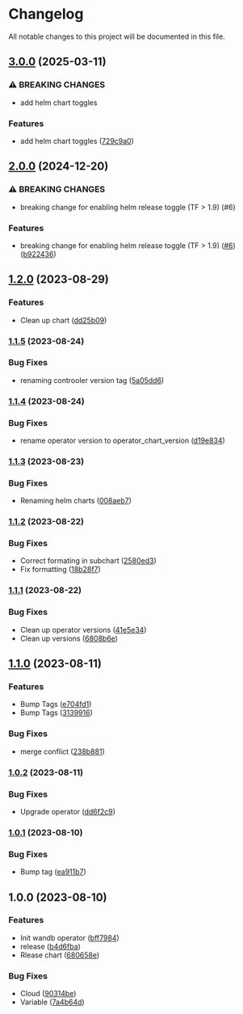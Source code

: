 # Changelog

All notable changes to this project will be documented in this file.

## [3.0.0](https://github.com/wandb/terraform-helm-wandb/compare/v2.0.0...v3.0.0) (2025-03-11)


### ⚠ BREAKING CHANGES

* add helm chart toggles

### Features

* add helm chart toggles ([729c9a0](https://github.com/wandb/terraform-helm-wandb/commit/729c9a001fe660cfdf46ed685cce628d42d86179))

## [2.0.0](https://github.com/wandb/terraform-helm-wandb/compare/v1.3.0...v2.0.0) (2024-12-20)


### ⚠ BREAKING CHANGES

* breaking change for enabling helm release toggle (TF > 1.9) (#6)

### Features

* breaking change for enabling helm release toggle (TF > 1.9) ([#6](https://github.com/wandb/terraform-helm-wandb/issues/6)) ([b922436](https://github.com/wandb/terraform-helm-wandb/commit/b9224364c980b6ae19848b9aa440373a99a33bcf))

## [1.2.0](https://github.com/wandb/terraform-helm-wandb/compare/v1.1.5...v1.2.0) (2023-08-29)


### Features

* Clean up chart ([dd25b09](https://github.com/wandb/terraform-helm-wandb/commit/dd25b09af51cedfbeb8865eda10c48d8f1db4f62))

### [1.1.5](https://github.com/wandb/terraform-helm-wandb/compare/v1.1.4...v1.1.5) (2023-08-24)


### Bug Fixes

* renaming controoler version tag ([5a05dd6](https://github.com/wandb/terraform-helm-wandb/commit/5a05dd62b775b21829d2d41b350a0af52dfb5aa6))

### [1.1.4](https://github.com/wandb/terraform-helm-wandb/compare/v1.1.3...v1.1.4) (2023-08-24)


### Bug Fixes

* rename operator version to operator_chart_version ([d19e834](https://github.com/wandb/terraform-helm-wandb/commit/d19e834546685ea1163c005b6dfda63958ecffad))

### [1.1.3](https://github.com/wandb/terraform-helm-wandb/compare/v1.1.2...v1.1.3) (2023-08-23)


### Bug Fixes

* Renaming helm charts ([008aeb7](https://github.com/wandb/terraform-helm-wandb/commit/008aeb7f0c8a08095aa7856379894610ab6ed9b9))

### [1.1.2](https://github.com/wandb/terraform-helm-wandb/compare/v1.1.1...v1.1.2) (2023-08-22)


### Bug Fixes

* Correct formating in subchart ([2580ed3](https://github.com/wandb/terraform-helm-wandb/commit/2580ed3367f6be57a5f6bf419fee0ec977b42bd5))
* Fix formatting ([18b28f7](https://github.com/wandb/terraform-helm-wandb/commit/18b28f78c0dadb260a1579aee71059da632f05e9))

### [1.1.1](https://github.com/wandb/terraform-helm-wandb/compare/v1.1.0...v1.1.1) (2023-08-22)


### Bug Fixes

* Clean up operator versions ([41e5e34](https://github.com/wandb/terraform-helm-wandb/commit/41e5e341e9fe8d418ae97cb76bfe415a0bcbe58c))
* Clean up versions ([6808b6e](https://github.com/wandb/terraform-helm-wandb/commit/6808b6e6c8cbadcb72e58ce4b5eee167a6d511d9))

## [1.1.0](https://github.com/wandb/terraform-helm-wandb/compare/v1.0.2...v1.1.0) (2023-08-11)


### Features

* Bump Tags ([e704fd1](https://github.com/wandb/terraform-helm-wandb/commit/e704fd1c58574a8fe8410938dd4c6b7f2947b137))
* Bump Tags ([3139916](https://github.com/wandb/terraform-helm-wandb/commit/3139916c804a5b6b5bd7836135eeb784f2f68df7))


### Bug Fixes

* merge conflict ([238b881](https://github.com/wandb/terraform-helm-wandb/commit/238b88134339992c4134f95bd9348e7cb2062a22))

### [1.0.2](https://github.com/wandb/terraform-helm-wandb/compare/v1.0.1...v1.0.2) (2023-08-11)


### Bug Fixes

* Upgrade operator ([dd6f2c9](https://github.com/wandb/terraform-helm-wandb/commit/dd6f2c975cdfc09ba26fe60abdfc35871bdbdbe9))

### [1.0.1](https://github.com/wandb/terraform-helm-wandb/compare/v1.0.0...v1.0.1) (2023-08-10)


### Bug Fixes

* Bump tag ([ea911b7](https://github.com/wandb/terraform-helm-wandb/commit/ea911b7bc703caae307babd454cda18ac267d33e))

## 1.0.0 (2023-08-10)


### Features

* Init wandb operator ([bff7984](https://github.com/wandb/terraform-helm-wandb/commit/bff79848f1cf45985ac3b90e25bcbc4da2b8752e))
* release ([b4d6fba](https://github.com/wandb/terraform-helm-wandb/commit/b4d6fbadb62d9546d5c9eac51580ecfe7884f708))
* Rlease chart ([680658e](https://github.com/wandb/terraform-helm-wandb/commit/680658e88209b64f4111076cbdfb28951fb2a556))


### Bug Fixes

* Cloud ([90314be](https://github.com/wandb/terraform-helm-wandb/commit/90314be295c2077541fa36fc71a59cae5c75c75b))
* Variable ([7a4b64d](https://github.com/wandb/terraform-helm-wandb/commit/7a4b64d553368e4c664b37eeac2f05f5e01994b6))
